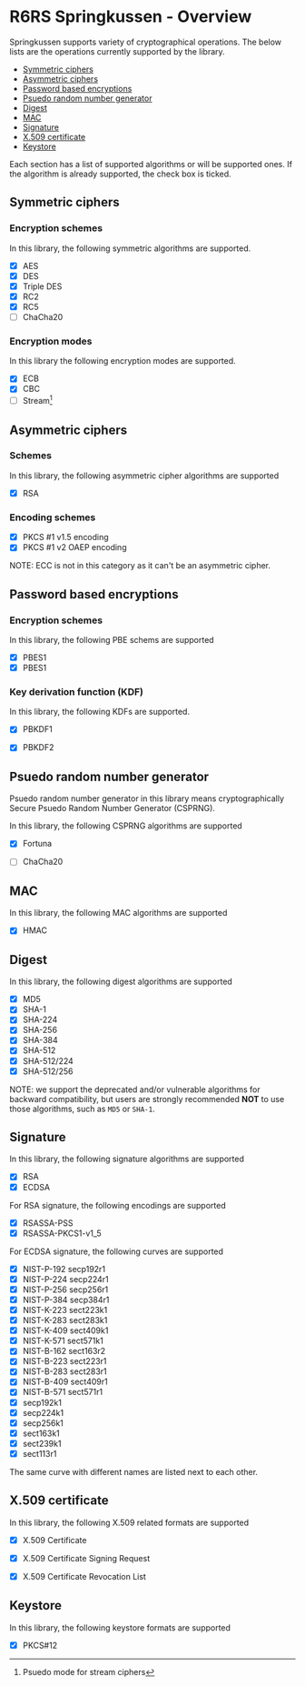 R6RS Springkussen - Overview
============================

Springkussen supports variety of cryptographical operations. The 
below lists are the operations currently supported by the library.

- [Symmetric ciphers](#symmetric-ciphers)
- [Asymmetric ciphers](#asymmetric-ciphers)
- [Password based encryptions](#password-based-encryptions)
- [Psuedo random number generator](#psuedo-random-number-generator)
- [Digest](#digest)
- [MAC](#mac)
- [Signature](#signature)
- [X.509 certificate](#x509-certificate)
- [Keystore](#keystore)

Each section has a list of supported algorithms or will be supported ones.
If the algorithm is already supported, the check box is ticked.


Symmetric ciphers
-----------------

### Encryption schemes

In this library, the following symmetric algorithms are supported.

- [x] AES
- [x] DES
- [x] Triple DES
- [x] RC2
- [x] RC5
- [ ] ChaCha20

[^1]: ChaCha20 is a stream cipher. This cipher is needed for CSPRNG

### Encryption modes

In this library the following encryption modes are supported.

- [x] ECB
- [x] CBC
- [ ] Stream[^2]

[^2]: Psuedo mode for stream ciphers


Asymmetric ciphers
------------------

### Schemes

In this library, the following asymmetric cipher algorithms are supported

- [x] RSA

### Encoding schemes

- [x] PKCS #1 v1.5 encoding
- [x] PKCS #1 v2 OAEP encoding

NOTE: ECC is not in this category as it can't be an asymmetric cipher.


Password based encryptions
--------------------------

### Encryption schemes

In this library, the following PBE schems are supported

- [x] PBES1
- [x] PBES1

### Key derivation function (KDF)

In this library, the following KDFs are supported.

- [x] PBKDF1
- [x] PBKDF2


Psuedo random number generator
------------------------------

Psuedo random number generator in this library means
cryptographically Secure Psuedo Random Number Generator (CSPRNG).

In this library, the following CSPRNG algorithms are supported

- [x] Fortuna
- [ ] ChaCha20


MAC
---

In this library, the following MAC algorithms are supported

- [x] HMAC


Digest
------

In this library, the following digest algorithms are supported

- [x] MD5
- [x] SHA-1
- [x] SHA-224
- [x] SHA-256
- [x] SHA-384
- [x] SHA-512
- [x] SHA-512/224
- [x] SHA-512/256

NOTE: we support the deprecated and/or vulnerable algorithms for
backward compatibility, but users are strongly recommended **NOT**
to use those algorithms, such as `MD5` or `SHA-1`.


Signature
---------

In this library, the following signature algorithms are supported

- [x] RSA
- [x] ECDSA

For RSA signature, the following encodings are supported

- [x] RSASSA-PSS
- [x] RSASSA-PKCS1-v1_5

For ECDSA signature, the following curves are supported

- [x] NIST-P-192 secp192r1
- [x] NIST-P-224 secp224r1
- [x] NIST-P-256 secp256r1
- [x] NIST-P-384 secp384r1
- [x] NIST-K-223 sect223k1
- [x] NIST-K-283 sect283k1
- [x] NIST-K-409 sect409k1
- [x] NIST-K-571 sect571k1
- [x] NIST-B-162 sect163r2
- [x] NIST-B-223 sect223r1
- [x] NIST-B-283 sect283r1
- [x] NIST-B-409 sect409r1
- [x] NIST-B-571 sect571r1
- [x] secp192k1
- [x] secp224k1
- [x] secp256k1
- [x] sect163k1
- [x] sect239k1
- [x] sect113r1

The same curve with different names are listed next to each other.

X.509 certificate
-----------------

In this library, the following X.509 related formats are supported

- [x] X.509 Certificate
- [x] X.509 Certificate Signing Request
- [x] X.509 Certificate Revocation List


Keystore
--------

In this library, the following keystore formats are supported

- [x] PKCS#12
